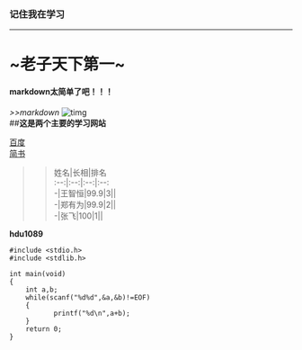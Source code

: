 ### 记住我在学习
---
#  ~老子天下第一~
#### **markdown太简单了吧！！！**
*>>markdown*
![timg](https://timgsa.baidu.com/timg?image&quality=80&size=b9999_10000&sec=1562310523202&di=e440ba0a9607e47b11ceb7055ed6adaa&imgtype=0&src=http%3A%2F%2Fpic19.nipic.com%2F20120211%2F7447807_175725670000_2.jpg"小猫")   
##**这是两个主要的学习网站**
  
    
[百度](http://baidu.com)   
[简书](http://jianshu.com)   
>>姓名|长相|排名        
>>:--:|:--:|:--:|:--:             
>>-|王智恒|99.9|3||        
>>-|郑有为|99.9|2||         
>>-|张飞|100|1||              

**hdu1089**       
```   
#include <stdio.h>    
#include <stdlib.h>     
   
int main(void)    
{   
    int a,b;  
    while(scanf("%d%d",&a,&b)!=EOF)     
    {   
           printf("%d\n",a+b);   
    }    
    return 0;   
}   
```  